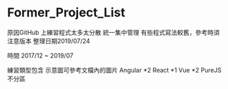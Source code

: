 # Former_Project_List
原因GitHub 上練習程式太多太分散
統一集中管理
有些程式寫法較舊，參考時須注意版本
整理日期2019/07/24


時間 2017/12 ~ 2019/07

練習類型包含 示意圖可參考文檔內的圖片
Angular *2
React *1
Vue *2
PureJS
不分區

